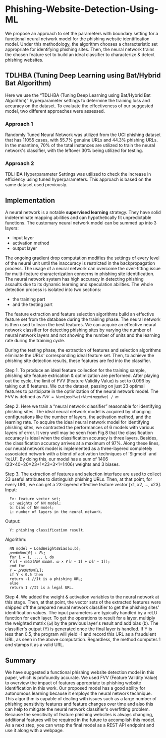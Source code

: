 # **Phishing-Website-Detection-Using-ML**
We propose an approach to set the parameters with boundary setting  for a functional neural network model for the phishing website identification model. Under  this methodology, the algorithm chooses a characteristic set appropriate for identifying  phishing sites. Then, the neural network trains the chosen feature set to build an ideal  classifier to characterize &amp; detect phishing websites.

## TDLHBA (Tuning Deep Learning using Bat/Hybrid Bat Algorithm)
Here we use the “TDLHBA (Tuning Deep Learning using Bat/Hybrid Bat Algorithm)” hyperparameter settings to determine the training loss and accuracy on the dataset.
To evaluate the effectiveness of our suggested model, two different approaches were assessed. 

### Approach 1 
Randomly Tuned Neural Network was utilized from the UCI phishing dataset  that has 11055 cases, with 55.7% genuine URLs and 44.3% phishing URLs. In the meantime, 70% of the total instances are utilized to train the neural network's classifier, with the leftover 30% being utilized for testing.

### Approach 2 
TDLHBA Hyperparameter Settings was utilized to check the increase in efficiency using tuned hyperparameters. This approach is based on the same dataset used  previously.

## Implementation

A neural network is a notable **supervised learning** strategy. They have solid indeterminate mapping abilities and can hypothetically fit unpredictable functions. 
The customary neural network model can be summed up into 3 layers:
  - input layer 
  - activation method
  - output layer

The ongoing gradient drop computation modifies the settings of every level of the neural unit until the inaccuracy is restricted in the backpropagation process.
The usage of a neural network can overcome the over-fitting issue for multi-feature characterization concerns in phishing site identification. The neural network system has high accuracy in detecting phishing assaults due to its dynamic learning and speculation abilities.
The whole detection process is isolated into two sections:
  - the training part
  - and the testing part

The feature extraction and feature selection algorithms build an effective feature set from the database during the training phase. The neural network is then used to learn the best features. We can acquire an effective neural network classifier for detecting phishing sites by varying the number of neural network layers and not showing the number of units and the learning rate during the training cycle.

During the testing phase, the extraction of features and selection algorithms eliminate the URLs' corresponding ideal feature set. Then, to achieve the phishing site detection results, these features are fed into the classifier.

Step 1. 
To produce an ideal feature collection for the training sample, phishing site feature extrication & optimization are performed. After playing out the cycle, the limit of FVV (Feature Validity Value) is set to 0.096 by taking out 8 features. We cut the dataset, passing on just 23 optimal features to participate in the optimization of the neural network model. 
The FVV is defined as 
  ``` 𝐹𝑉𝑉 = 𝑁𝑢𝑚(𝑝𝑜𝑠𝑖𝑡𝑖𝑣𝑒)+𝑁𝑢𝑚(𝑛𝑒𝑔𝑎𝑡𝑖𝑣𝑒) / 𝑚 ```

Step 2. 
Here we train a “neural network classifier” reasonable for identifying phishing sites. The ideal neural network model is acquired by changing configurations like the number of layers, the activation method, and the learning rate.
To acquire the ideal neural network model for identifying phishing sites, we contrasted the performances of 6 models with various layers of error. It very well may be seen from Fig.8 that the classification accuracy is ideal when the classification accuracy is three layers. Besides, the classification accuracy arrives at a 
maximum of 97%. Along these lines, our neural network model is implemented as a three-layered completely associated network with a blend of activation techniques of 'Sigmoid' and 'reLU'. By doing this, our model has a sum of 1406 (23×40+20×23+1×23+3×1=1406) weights and 3 biases.

Step 3. 
The extraction of features and selection interface are used to collect 23 useful attributes to distinguish phishing URLs. Then, at that point, for every URL, we can get a 23-layered effective feature vector [x1, x2, …, x23].
Input:
```
  Fv: feature vector set; 
  𝜔: weights of NN model; 
  b: bias of NN model; 
  L: number of layers in the neural network.
```
Output:
```
  Y: phishing classification result.
```
Algorithm: 
```
  NN model ← LoadWeightsBias(𝜔,b); 
  𝑝𝑟𝑒𝑑𝑖𝑐𝑡𝑖𝑜𝑛[0] ← 𝐹𝑣; 
  for i = 1, ..., L do 
  𝑌[𝑖] ← 𝑟𝑒𝐿𝑈(𝑁𝑁 𝑚𝑜𝑑𝑒𝑙. 𝜔 × 𝑌[𝑖 − 1] + 𝑏[𝑖 − 1]); 
  end for 
  Y ← 𝑝𝑟𝑒𝑑𝑖𝑐𝑡𝑖𝑜𝑛[𝐿]; 
  if Y < 0.5 then 
  return -1 //It is a phishing URL; 
  else 
  return 1 //It is a legal URL.
```
Step 4. We added the weight & activation variables to the neural network at this stage. Then, at that point, the vector sets of the extracted features were shipped off the prepared neural network classifier to get the phishing sites' identification values. The input parameters are typically handled by a reLU function for each layer. To get the operations to result for a layer, multiply the weighted matrix (𝜔) by the previous layer's result and add bias (b). The classifier's output (Y) is generated once the final layer is handled. If Y is less than 0.5, the program will yield -1 and record this URL as a fraudulent URL, as seen in the above computation. Regardless, the method computes 1 and stamps it as a valid URL.

## Summary
We have suggested a functional phishing website detection model in this paper, which is profoundly accurate. We used FVV (Feature Validity Value) to overview the impact of features appropriate to phishing website identification in this work. Our proposed model has a good ability for autonomous learning because it employs the neural network technique. This algorithm is capable of dealing with issues such as a large number of phishing sensitivity features and feature changes over time and also this can help to mitigate the neural network classifier's overfitting problem. Because the sensitivity of feature phishing websites is always 
changing, additional features will be required in the future to accomplish this model. As a next step, you can wrap the final model as a REST API endpoint and use it along with a webpage.
